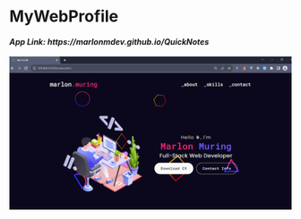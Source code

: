 # MyWebProfile

<h4><em>App Link: https://marlonmdev.github.io/QuickNotes </em></h4>

![Alt text](/assets/images/screen.png "Screen")
